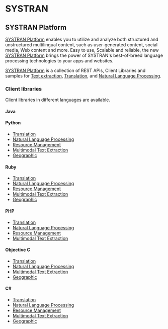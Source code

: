 # SYSTRAN

## SYSTRAN Platform

[SYSTRAN Platform](https://platform.systran.net) enables you to utilize and analyze both structured and unstructured multilingual content, such as user-generated content, social media, Web content and more. Easy to use, Scalable and reliable, the new [SYSTRAN Platform](https://platform.systran.net) brings the power of SYSTRAN's best-of-breed language processing technologies to your apps and websites.

[SYSTRAN Platform](https://platform.systran.net) is a collection of REST APIs, Client Libraries and samples for [Text extraction](https://platform.systran.net/reference/multimodal), [Translation](https://platform.systran.net/reference/translation), and [Natural Language Processing](https://platform.systran.net/reference/nlp).

### Client libraries

Client libraries in different languages are available.

#### Java

[](https://github.com/SYSTRAN/translation-api-java-client)
[](https://github.com/SYSTRAN/nlp-api-java-client)
[](https://github.com/SYSTRAN/resources-api-java-client)
[](https://github.com/SYSTRAN/multimodal-api-java-client)
[](https://github.com/SYSTRAN/geographic-api-java-client)

#### Python

- [Translation](https://github.com/SYSTRAN/translation-api-python-client)
- [Natural Language Processing](https://github.com/SYSTRAN/nlp-api-python-client)
- [Resource Management](https://github.com/SYSTRAN/resources-api-python-client)
- [Multimodal Text Extraction](https://github.com/SYSTRAN/multimodal-api-python-client)
- [Geographic](https://github.com/SYSTRAN/geographic-api-python-client)

#### Ruby

- [Translation](https://github.com/SYSTRAN/translation-api-ruby-client)
- [Natural Language Processing](https://github.com/SYSTRAN/nlp-api-ruby-client)
- [Resource Management](https://github.com/SYSTRAN/resources-api-ruby-client)
- [Multimodal Text Extraction](https://github.com/SYSTRAN/multimodal-api-ruby-client)
- [Geographic](https://github.com/SYSTRAN/geographic-api-ruby-client)

#### PHP

- [Translation](https://github.com/SYSTRAN/translation-api-php-client)
- [Natural Language Processing](https://github.com/SYSTRAN/nlp-api-php-client)
- [Resource Management](https://github.com/SYSTRAN/resources-api-php-client)
- [Multimodal Text Extraction](https://github.com/SYSTRAN/multimodal-api-php-client)

#### Objective C

- [Translation](https://github.com/SYSTRAN/translation-api-objc-client)
- [Natural Language Processing](https://github.com/SYSTRAN/nlp-api-objc-client)
- [Multimodal Text Extraction](https://github.com/SYSTRAN/multimodal-api-objc-client)
- [Geographic](https://github.com/SYSTRAN/geographic-api-objc-client)

#### C&#35;

- [Translation](https://github.com/SYSTRAN/translation-api-csharp-client)
- [Natural Language Processing](https://github.com/SYSTRAN/nlp-api-csharp-client)
- [Resource Management](https://github.com/SYSTRAN/resources-api-csharp-client)
- [Multimodal Text Extraction](https://github.com/SYSTRAN/multimodal-api-csharp-client)
- [Geographic](https://github.com/SYSTRAN/geographic-api-csharp-client)
